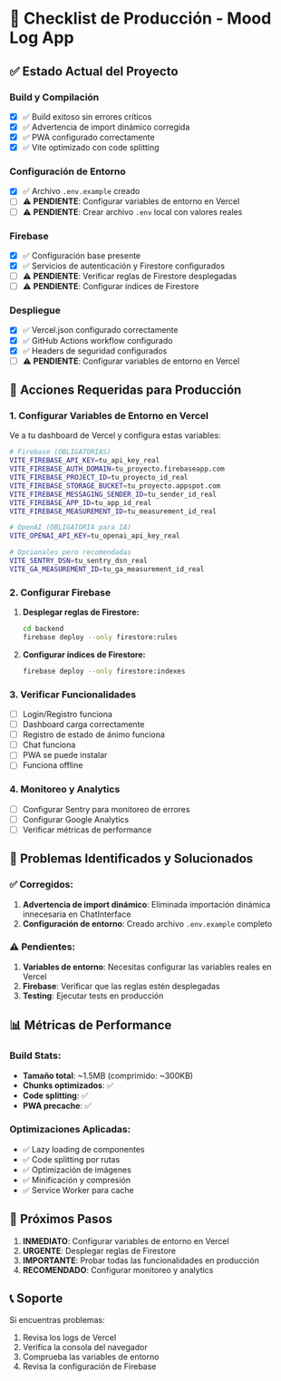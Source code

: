 # 🚀 Checklist de Producción - Mood Log App

## ✅ **Estado Actual del Proyecto**

### **Build y Compilación**

- [x] ✅ Build exitoso sin errores críticos
- [x] ✅ Advertencia de import dinámico corregida
- [x] ✅ PWA configurado correctamente
- [x] ✅ Vite optimizado con code splitting

### **Configuración de Entorno**

- [x] ✅ Archivo `.env.example` creado
- [ ] ⚠️ **PENDIENTE**: Configurar variables de entorno en Vercel
- [ ] ⚠️ **PENDIENTE**: Crear archivo `.env` local con valores reales

### **Firebase**

- [x] ✅ Configuración base presente
- [x] ✅ Servicios de autenticación y Firestore configurados
- [ ] ⚠️ **PENDIENTE**: Verificar reglas de Firestore desplegadas
- [ ] ⚠️ **PENDIENTE**: Configurar índices de Firestore

### **Despliegue**

- [x] ✅ Vercel.json configurado correctamente
- [x] ✅ GitHub Actions workflow configurado
- [x] ✅ Headers de seguridad configurados
- [ ] ⚠️ **PENDIENTE**: Configurar variables de entorno en Vercel

## 🔧 **Acciones Requeridas para Producción**

### **1. Configurar Variables de Entorno en Vercel**

Ve a tu dashboard de Vercel y configura estas variables:

```bash
# Firebase (OBLIGATORIAS)
VITE_FIREBASE_API_KEY=tu_api_key_real
VITE_FIREBASE_AUTH_DOMAIN=tu_proyecto.firebaseapp.com
VITE_FIREBASE_PROJECT_ID=tu_proyecto_id_real
VITE_FIREBASE_STORAGE_BUCKET=tu_proyecto.appspot.com
VITE_FIREBASE_MESSAGING_SENDER_ID=tu_sender_id_real
VITE_FIREBASE_APP_ID=tu_app_id_real
VITE_FIREBASE_MEASUREMENT_ID=tu_measurement_id_real

# OpenAI (OBLIGATORIA para IA)
VITE_OPENAI_API_KEY=tu_openai_api_key_real

# Opcionales pero recomendadas
VITE_SENTRY_DSN=tu_sentry_dsn_real
VITE_GA_MEASUREMENT_ID=tu_ga_measurement_id_real
```

### **2. Configurar Firebase**

1. **Desplegar reglas de Firestore:**

   ```bash
   cd backend
   firebase deploy --only firestore:rules
   ```

2. **Configurar índices de Firestore:**
   ```bash
   firebase deploy --only firestore:indexes
   ```

### **3. Verificar Funcionalidades**

- [ ] Login/Registro funciona
- [ ] Dashboard carga correctamente
- [ ] Registro de estado de ánimo funciona
- [ ] Chat funciona
- [ ] PWA se puede instalar
- [ ] Funciona offline

### **4. Monitoreo y Analytics**

- [ ] Configurar Sentry para monitoreo de errores
- [ ] Configurar Google Analytics
- [ ] Verificar métricas de performance

## 🚨 **Problemas Identificados y Solucionados**

### **✅ Corregidos:**

1. **Advertencia de import dinámico**: Eliminada importación dinámica innecesaria en ChatInterface
2. **Configuración de entorno**: Creado archivo `.env.example` completo

### **⚠️ Pendientes:**

1. **Variables de entorno**: Necesitas configurar las variables reales en Vercel
2. **Firebase**: Verificar que las reglas estén desplegadas
3. **Testing**: Ejecutar tests en producción

## 📊 **Métricas de Performance**

### **Build Stats:**

- **Tamaño total**: ~1.5MB (comprimido: ~300KB)
- **Chunks optimizados**: ✅
- **Code splitting**: ✅
- **PWA precache**: ✅

### **Optimizaciones Aplicadas:**

- ✅ Lazy loading de componentes
- ✅ Code splitting por rutas
- ✅ Optimización de imágenes
- ✅ Minificación y compresión
- ✅ Service Worker para cache

## 🎯 **Próximos Pasos**

1. **INMEDIATO**: Configurar variables de entorno en Vercel
2. **URGENTE**: Desplegar reglas de Firestore
3. **IMPORTANTE**: Probar todas las funcionalidades en producción
4. **RECOMENDADO**: Configurar monitoreo y analytics

## 📞 **Soporte**

Si encuentras problemas:

1. Revisa los logs de Vercel
2. Verifica la consola del navegador
3. Comprueba las variables de entorno
4. Revisa la configuración de Firebase
